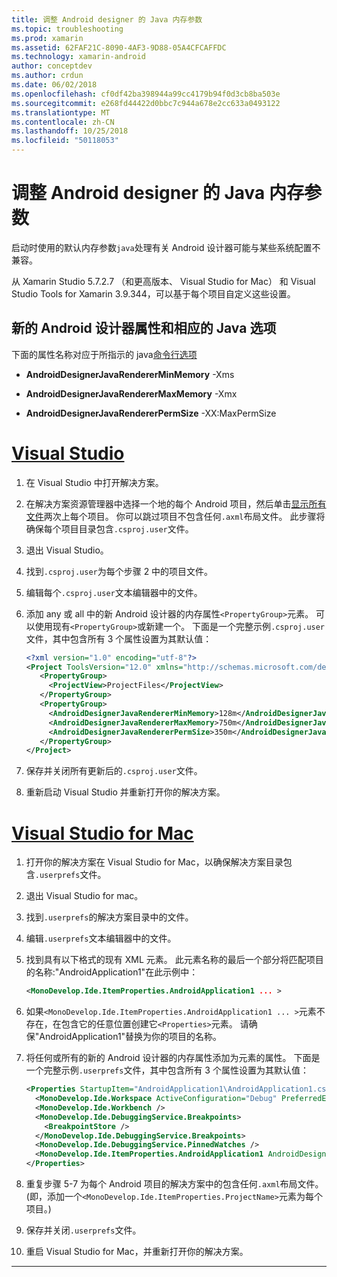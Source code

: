 ```yaml
---
title: 调整 Android designer 的 Java 内存参数
ms.topic: troubleshooting
ms.prod: xamarin
ms.assetid: 62FAF21C-8090-4AF3-9D88-05A4CFCAFFDC
ms.technology: xamarin-android
author: conceptdev
ms.author: crdun
ms.date: 06/02/2018
ms.openlocfilehash: cf0df42ba398944a99cc4179b94f0d3cb8ba503e
ms.sourcegitcommit: e268fd44422d0bbc7c944a678e2cc633a0493122
ms.translationtype: MT
ms.contentlocale: zh-CN
ms.lasthandoff: 10/25/2018
ms.locfileid: "50118053"
---
```

# <a name="adjusting-java-memory-parameters-for-the-android-designer"></a>调整 Android designer 的 Java 内存参数

启动时使用的默认内存参数`java`处理有关 Android 设计器可能与某些系统配置不兼容。

从 Xamarin Studio 5.7.2.7 （和更高版本、 Visual Studio for Mac） 和 Visual Studio Tools for Xamarin 3.9.344，可以基于每个项目自定义这些设置。

## <a name="new-android-designer-properties-and-corresponding-java-options"></a>新的 Android 设计器属性和相应的 Java 选项

下面的属性名称对应于所指示的 java[命令行选项](http://docs.oracle.com/javase/7/docs/technotes/tools/windows/java.html)

- **AndroidDesignerJavaRendererMinMemory** -Xms

- **AndroidDesignerJavaRendererMaxMemory** -Xmx

- **AndroidDesignerJavaRendererPermSize** -XX:MaxPermSize


# <a name="visual-studiotabwindows"></a>[Visual Studio](#tab/windows)

1.  在 Visual Studio 中打开解决方案。

2.  在解决方案资源管理器中选择一个地的每个 Android 项目，然后单击[显示所有文件](https://msdn.microsoft.com/en-us/library/4afxey9h.aspx)两次上每个项目。 你可以跳过项目不包含任何`.axml`布局文件。 此步骤将确保每个项目目录包含`.csproj.user`文件。

3.  退出 Visual Studio。

4.  找到`.csproj.user`为每个步骤 2 中的项目文件。

5.  编辑每个`.csproj.user`文本编辑器中的文件。

6.  添加 any 或 all 中的新 Android 设计器的内存属性`<PropertyGroup>`元素。 可以使用现有`<PropertyGroup>`或新建一个。 下面是一个完整示例`.csproj.user`文件，其中包含所有 3 个属性设置为其默认值：

    ```xml
    <?xml version="1.0" encoding="utf-8"?>
    <Project ToolsVersion="12.0" xmlns="http://schemas.microsoft.com/developer/msbuild/2003">
       <PropertyGroup>
         <ProjectView>ProjectFiles</ProjectView>
       </PropertyGroup>
       <PropertyGroup>
         <AndroidDesignerJavaRendererMinMemory>128m</AndroidDesignerJavaRendererMinMemory>
         <AndroidDesignerJavaRendererMaxMemory>750m</AndroidDesignerJavaRendererMaxMemory>
         <AndroidDesignerJavaRendererPermSize>350m</AndroidDesignerJavaRendererPermSize>
       </PropertyGroup>
    </Project>
    ```

7.  保存并关闭所有更新后的`.csproj.user`文件。

8.  重新启动 Visual Studio 并重新打开你的解决方案。

# <a name="visual-studio-for-mactabmacos"></a>[Visual Studio for Mac](#tab/macos)

1.  打开你的解决方案在 Visual Studio for Mac，以确保解决方案目录包含`.userprefs`文件。

2.  退出 Visual Studio for mac。

3.  找到`.userprefs`的解决方案目录中的文件。

4.  编辑`.userprefs`文本编辑器中的文件。

5.  找到具有以下格式的现有 XML 元素。 此元素名称的最后一个部分将匹配项目的名称:"AndroidApplication1"在此示例中：

    ```xml
    <MonoDevelop.Ide.ItemProperties.AndroidApplication1 ... >
    ```

6.  如果`<MonoDevelop.Ide.ItemProperties.AndroidApplication1 ... >`元素不存在，在包含它的任意位置创建它`<Properties>`元素。 请确保"AndroidApplication1"替换为你的项目的名称。

7.  将任何或所有的新的 Android 设计器的内存属性添加为元素的属性。 下面是一个完整示例`.userprefs`文件，其中包含所有 3 个属性设置为其默认值：

    ```xml
    <Properties StartupItem="AndroidApplication1\AndroidApplication1.csproj">
      <MonoDevelop.Ide.Workspace ActiveConfiguration="Debug" PreferredExecutionTarget="Android.SelectDevice" />
      <MonoDevelop.Ide.Workbench />
      <MonoDevelop.Ide.DebuggingService.Breakpoints>
        <BreakpointStore />
      </MonoDevelop.Ide.DebuggingService.Breakpoints>
      <MonoDevelop.Ide.DebuggingService.PinnedWatches />
      <MonoDevelop.Ide.ItemProperties.AndroidApplication1 AndroidDesignerJavaRendererMinMemory="128m" AndroidDesignerJavaRendererMaxMemory="750m" AndroidDesignerJavaRendererPermSize="350m" />
    </Properties>
    ```

8.  重复步骤 5-7 为每个 Android 项目的解决方案中的包含任何`.axml`布局文件。 (即，添加一个`<MonoDevelop.Ide.ItemProperties.ProjectName>`元素为每个项目。)

9.  保存并关闭`.userprefs`文件。

10. 重启 Visual Studio for Mac，并重新打开你的解决方案。

-----

